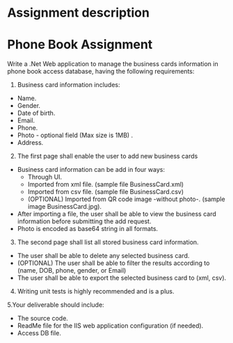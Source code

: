 # Assignment description

# Phone Book Assignment

Write a .Net Web application to manage the business cards information in phone book access database, having the following requirements:

1. Business card information includes:
  * Name.
  * Gender.
  * Date of birth.
  * Email.
  * Phone.
  * Photo - optional field (Max size is 1MB) .
  * Address.
  
2. The first page shall enable the user to add new business cards
  * Business card information can be add in four ways:
    - Through UI.
    - Imported from xml file. (sample file BusinessCard.xml)
    - Imported from csv file. (sample file BusinessCard.csv)
    - (OPTIONAL) Imported from QR code image -without photo-. (sample image BusinessCard.jpg).
  * After importing a file, the user shall be able to view the business card information before submitting the add request.
  * Photo is encoded as base64 string in all formats.
  
3. The second page shall list all stored business card information.
  * The user shall be able to delete any selected business card.
  * (OPTIONAL) The user shall be able to filter the results according to (name, DOB, phone, gender, or Email)
  * The user shall be able to export the selected business card to (xml, csv).
  
4. Writing unit tests is highly recommended and is a plus.

5.Your deliverable should include:
  * The source code.
  * ReadMe file for the IIS web application configuration (if needed).
  * Access DB file.
